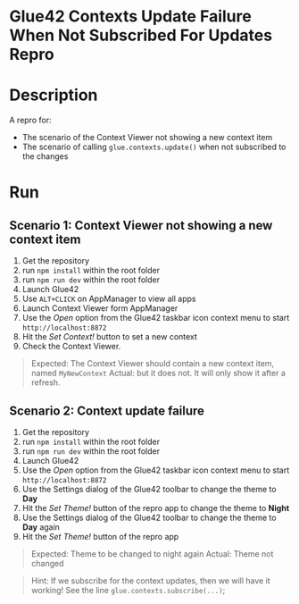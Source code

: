 Glue42 Contexts Update Failure When Not Subscribed For Updates Repro
====

# Description
A repro for:
- The scenario of the Context Viewer not showing a new context item
- The scenario of calling `glue.contexts.update()` when not subscribed to the
changes

# Run

## Scenario 1: Context Viewer not showing a new context item
1. Get the repository
2. run `npm install` within the root folder
3. run `npm run dev` within the root folder
4. Launch Glue42
5. Use `ALT+CLICK` on AppManager to view all apps
6. Launch Context Viewer form AppManager
7. Use the *Open* option from the Glue42 taskbar icon context menu to start
`http://localhost:8872`
8. Hit the *Set Context!* button to set a new context
9. Check the Context Viewer.

> Expected: The Context Viewer should contain a new context item, named
> `MyNewContext`
> Actual: but it does not. It will only show it after a refresh.

## Scenario 2: Context update failure
1. Get the repository
2. run `npm install` within the root folder
3. run `npm run dev` within the root folder
4. Launch Glue42
5. Use the *Open* option from the Glue42 taskbar icon context menu to start
`http://localhost:8872`
6. Use the Settings dialog of the Glue42 toolbar to change the theme to **Day**
7. Hit the *Set Theme!* button of the repro app to change the theme to **Night**
8. Use the Settings dialog of the Glue42 toolbar to change the theme to **Day**
again
9. Hit the *Set Theme!* button of the repro app

> Expected: Theme to be changed to night again
> Actual: Theme not changed

> Hint: If we subscribe for the context updates, then we will have it working!
> See the line `glue.contexts.subscribe(...)`;